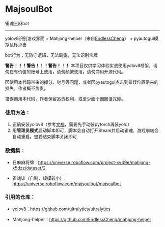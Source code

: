 # MajsoulBot

雀魂三麻bot

---

yolov8识别游戏界面 + Mahjong-helper（来自[EndlessCheng](https://github.com/EndlessCheng)） + pyautogui模拟鼠标点击

bot行为：无防守逻辑，无法副露，无法识别宝牌

**警告！！！警告！！！警告！！！** 本项目仅供学习体验实战使用yolov8框架，请勿在有价值的账号上使用，请勿频繁使用，请勿商用开源代码。

因使用本代码带来的掉分、封号等问题，或者因pyautogui点击到错误位置带来的损失，作者概不负责。

错误商用本代码，作者保留追责权利，或至少画个圈圈诅咒你。

### 使用方法：

1. 正确安装yolov8（参考[文档](https://docs.ultralytics.com/quickstart/#install-ultralytics)，需要先手动装pytorch再装yolo）
2. 用**管理员模式**启动脚本即可，脚本会自动打开Steam并启动雀魂，游戏崩端会自动重启，想要结束脚本关闭即可

### 数据集：

+ 日麻麻将牌：https://universe.roboflow.com/project-xv49e/mahjong-x5dzz/dataset/2

+ 雀魂UI（自制，规模较小）：https://universe.roboflow.com/majsoulbot/majsoulbot

### 引用的仓库：

+ yolov8：https://github.com/ultralytics/ultralytics

+ Mahjong-helper：https://github.com/EndlessCheng/mahjong-helper

